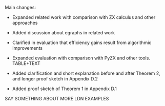 Main changes:

* Expanded related work with comparison with ZX calculus and other
  approaches

* Added discussion about egraphs in related work

* Clarified in evaluation that efficiency gains result from
  algorithmic improvements

* Expanded evaluation with comparison with PyZX and other tools.
TABLE+TEXT

* Added clarification and short explanation before and after Theorem
  2, and longer proof sketch in Appendix D.2

* Added proof sketch of Theorem 1 in Appendix D.1

SAY SOMETHING ABOUT MORE LDN EXAMPLES